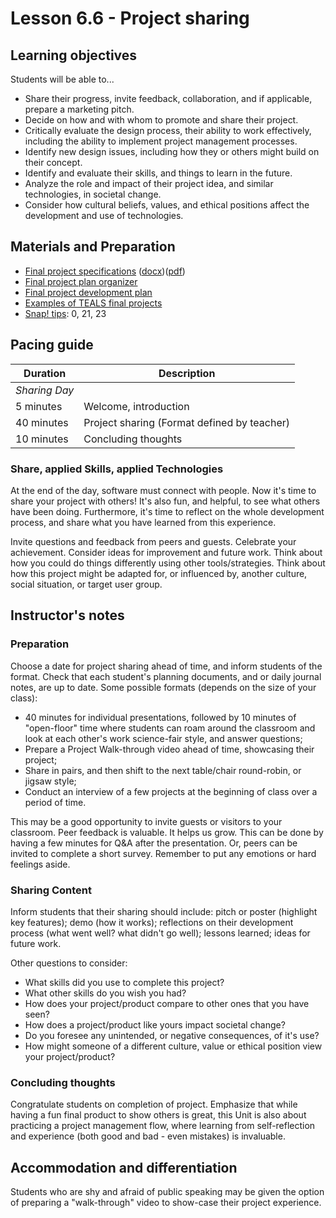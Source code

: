 # Lesson 6.6 - Project sharing

## Learning objectives

Students will be able to...

* Share their progress, invite feedback, collaboration, and if applicable, prepare a marketing pitch.
* Decide on how and with whom to promote and share their project.
* Critically evaluate the design process, their ability to work effectively, including the ability to implement project management processes.
* Identify new design issues, including how they or others might build on their concept.
* Identify and evaluate their skills, and things to learn in the future.
* Analyze the role and impact of their project idea, and similar technologies, in societal change.
* Consider how cultural beliefs, values, and ethical positions affect the development and use of technologies.

## Materials and Preparation

* [Final project specifications][] ([docx][])([pdf][])
* [Final project plan organizer][]
* [Final project development plan][]
* [Examples of TEALS final projects](https://youtu.be/aV6LFVXxd34)
* [Snap! tips][]: 0, 21, 23

## Pacing guide

| Duration      | Description                                   |
| ------------- | --------------------------------------------- |
| _Sharing Day_   |                                               |
| 5 minutes     | Welcome, introduction |
| 40 minutes    | Project sharing (Format defined by teacher)                           |
| 10 minutes    | Concluding thoughts                                   |

### Share, applied Skills, applied Technologies

At the end of the day, software must connect with people. Now it's time to share your project with others! It's also fun, and helpful, to see what others have been doing. Furthermore, it's time to reflect on the whole development process, and share what you have learned from this experience.  

Invite questions and feedback from peers and guests. Celebrate your achievement. Consider ideas for improvement and future work. Think about how you could do things differently using other tools/strategies. Think about how this project might be adapted for, or influenced by, another culture, social situation, or target user group.

## Instructor's notes

### Preparation

Choose a date for project sharing ahead of time, and inform students of the format. Check that each student's planning documents, and or daily journal notes, are up to date. Some possible formats (depends on the size of your class):

* 40 minutes for individual presentations, followed by 10 minutes of "open-floor" time where students can roam around the classroom and look at each other's work science-fair style, and answer questions;
* Prepare a Project Walk-through video ahead of time, showcasing their project;
* Share in pairs, and then shift to the next table/chair round-robin, or jigsaw style;  
* Conduct an interview of a few projects at the beginning of class over a period of time.

This may be a good opportunity to invite guests or visitors to your classroom. Peer feedback is valuable. It helps us grow. This can be done by having a few minutes for Q&A after the presentation. Or, peers can be invited to complete a short survey. Remember to put any emotions or hard feelings aside.

### Sharing Content

Inform students that their sharing should include:  pitch or poster (highlight key features); demo (how it works); reflections on their development process (what went well? what didn't go well);  lessons learned;  ideas for future work.

Other questions to consider:

* What skills did you use to complete this project?
* What other skills do you wish you had?
* How does your project/product compare to other ones that you have seen?
* How does a project/product like yours impact societal change?
* Do you foresee any unintended, or negative consequences, of it's use?
* How might someone of a different culture, value or ethical position view your project/product?

### Concluding thoughts

Congratulate students on completion of project. Emphasize that while having a fun final product to show others is great, this Unit is also about practicing a project management flow, where learning from self-reflection and experience (both good and bad - even mistakes) is invaluable.

## Accommodation and differentiation

Students who are shy and afraid of public speaking may be given the option of preparing a "walk-through" video to show-case their project experience.

[Final Project Plan Organizer]: https://github.com/TEALSK12/introduction-to-computer-science/blob/master/Unit%206%20Word/Final%20Project%20Plan%20Organizer.docx?raw=true
[Final Project Development Plan]: https://github.com/TEALSK12/introduction-to-computer-science/blob/master/Unit%206%20Word/Final%20Project%20Development%20Plan.docx?raw=true
[Final Project Specifications]: project_6.md
[docx]: https://github.com/TEALSK12/introduction-to-computer-science/blob/master/Projects/Projects%20Word/Project%206%20Final%20Project.docx?raw=true
[pdf]: https://github.com/TEALSK12/introduction-to-computer-science/blob/master/Projects/Projects%20PDF/Project%206%20Final%20Project.pdf?raw=true
[Snap! tips]: https://github.com/TEALSK12/introduction-to-computer-science/blob/master/Snap%20Tips.docx?raw=true
